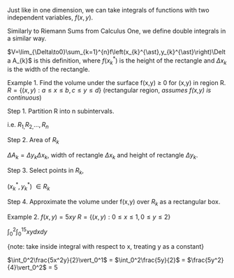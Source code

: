 Just like in one dimension, we can take integrals of functions with two independent variables, $f\left(x,y\right)$. 

Similarly to Riemann Sums from Calculus One, we define double integrals in a similar way. 

$V=\lim_{\Delta\to0}\sum_{k=1}^{n}f\left(x_{k}^{\ast},y_{k}^{\ast}\right)\Delta A_{k}$ is this definition, where $f\left(x_{k}^{\ast}\right)$ is the height of the rectangle and $\Delta x_{k}$ is the width of the rectangle. 

Example 1. Find the volume under the surface f(x,y) $\ge$ 0 for (x,y) in region R. $R=\left\lbrace\left(x,y\right):a\le x\le b,c\le y\le d\right\rbrace$ (rectangular region, *assumes f(x,y) is continuous*)

Step 1. Partition R into n subintervals. 

i.e. $R_{1,}R_{2,}\ldots,R_{n}$ 

Step 2. Area of $R_{k}$

$\Delta A_{k}=\Delta y_{k}\Delta x_{k}$, width of rectangle $\Delta x_{k}$ and height of rectangle $\Delta y_{k}$. 

Step 3. Select points in $R_{k}$, 

$\left(x_{k}^{\ast},y_{k}^{\ast}\right.)$ $\in R_k$ 

Step 4. Approximate the volume under f(x,y) over $R_{k}$ as a rectangular box.
  

Example 2. $f\left(x,y\right)=5xy$ $R=\left\lbrace\left(x,y\right):0\le x\le1,0\le y\le2\right\rbrace$ 

$\int_0^2\int_0^15 xydxdy$ 

{note: take inside integral with respect to x, treating y as a constant}

$\int_0^2\frac{5x^2y}{2}\vert_0^1$ = $\int_0^2\frac{5y}{2}$ = $\frac{5y^2}{4}\vert_0^2$ = 5   